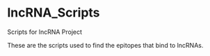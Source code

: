 # lncRNA_Scripts
Scripts for lncRNA Project

These are the scripts used to find the epitopes that bind to lncRNAs.
